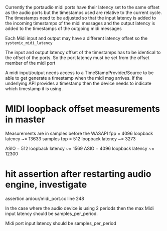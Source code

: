 
Currently the portaudio midi ports have their latency set to the same offset as
the audio ports but the timestamps used are relative to the current cycle. The
timestamps need to be adjusted so that the input latency is added to the
incoming timestamps of the midi messages and the output latency is added to the
timestamps of the outgoing midi messages

Each Midi input and output may have a different latency offset so the
`systemic_midi_latency`

The input and output latency offset of the timestamps has to be identical to
the offset of the ports. So the port latency must be set from the offset member
of the midi port 

A midi input/output needs access to a TimeStampProvider/Source to be able to
get generate a timestamp when the midi msg arrives. If the underlying API
provides a timestamp then the device needs to indicate which timestamp it is
using.

# MIDI loopback offset measurements in master

Measurements are in samples before the 
WASAPI
fpp = 4096 loopback latency ~= 13633 samples
fpp = 512 loopback latency ~= 3273

ASIO = 512 loopback latency ~= 1569
ASIO = 4096 loopback latency ~= 12300

# hit assertion after restarting audio engine, investigate

assertion ardour/midi_port.cc line 248

In the case where the audio device is using 2 periods then the max Midi input
latency should be samples_per_period.

Midi port input latency should be samples_per_period 

